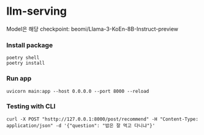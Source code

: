 # llm-serving

Model은 해당 checkpoint: beomi/Llama-3-KoEn-8B-Instruct-preview



### Install package
    poetry shell
    poetry install

### Run app
    uvicorn main:app --host 0.0.0.0 --port 8000 --reload

### Testing with CLI
    curl -X POST "hsttp://127.0.0.1:8000/post/recommend" -H "Content-Type: application/json" -d '{"question": "밥은 잘 먹고 다니냐"}'
